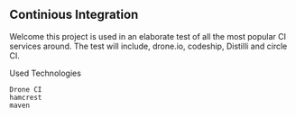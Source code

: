 ## Continious Integration 

Welcome this project is used in an elaborate test of all the most popular CI services around. 
The test will include, drone.io, codeship, Distilli and circle CI. 


Used Technologies

	Drone CI
	hamcrest
	maven
